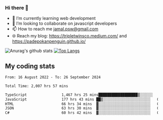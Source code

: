 ### Hi there 👋

<!--
**padepokanpenguin/padepokanpenguin** is a ✨ _special_ ✨ repository because its `README.md` (this file) appears on your GitHub profile.
-->

- 🌱 I’m currently learning  web development
- 👯 I’m looking to collaborate on javascript developers
- 📫 How to reach me jamal.psw@gmail.com
- 🌐 Reach my blog:
   https://tripletwinsco.medium.com/ and
   https://padepokanpenguin.github.io/

![Anurag's github stats](https://github-readme-stats.vercel.app/api?username=padepokanpenguin&count_private=true&disable_animations=false&show_icons=true&theme=default)
[![Top Langs](https://github-readme-stats.vercel.app/api/top-langs/?username=padepokanpenguin&theme=default&layout=compact)](https://github.com/padepokanpenguin)

## My coding stats

<!--START_SECTION:waka-->

```txt
From: 16 August 2022 - To: 26 September 2024

Total Time: 2,007 hrs 57 mins

TypeScript                1,467 hrs 25 mins██████████████████▒░░░░░░   73.08 %
JavaScript                177 hrs 43 mins ██▒░░░░░░░░░░░░░░░░░░░░░░   08.85 %
HTML                      66 hrs 34 mins  ▓░░░░░░░░░░░░░░░░░░░░░░░░   03.32 %
JSON                      63 hrs 30 mins  ▓░░░░░░░░░░░░░░░░░░░░░░░░   03.16 %
C#                        60 hrs 42 mins  ▓░░░░░░░░░░░░░░░░░░░░░░░░   03.02 %
```

<!--END_SECTION:waka-->


